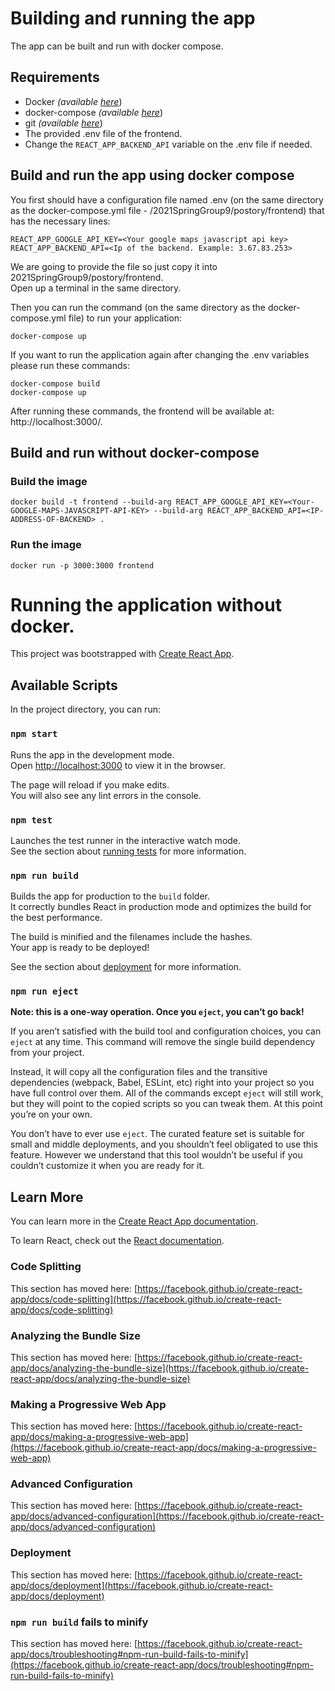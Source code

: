 # Building and running the app
The app can be built and run with docker compose. 

## Requirements

* Docker _(available [here](https://docs.docker.com/get-docker/)_)
* docker-compose _(available [here](https://docs.docker.com/compose/install/)_)
* git _(available [here](https://git-scm.com/downloads)_)
* The provided .env file of the frontend.
* Change the `REACT_APP_BACKEND_API` variable on the .env file if needed.

## Build and run the app using docker compose
You first should have a configuration file named .env (on the same directory as the docker-compose.yml file - /2021SpringGroup9/postory/frontend) that has the necessary lines:

```
REACT_APP_GOOGLE_API_KEY=<Your google maps javascript api key> 
REACT_APP_BACKEND_API=<Ip of the backend. Example: 3.67.83.253>
```
We are going to provide the file so just copy it into 2021SpringGroup9/postory/frontend.\
Open up a terminal in the same directory.


Then you can run the command (on the same directory as the docker-compose.yml file) to run your application:

```
docker-compose up
```

If you want to run the application again after changing the .env variables please run these commands:
```
docker-compose build
docker-compose up
```




After running these commands, the frontend will be available at: http://localhost:3000/. 


## Build and run without docker-compose
### Build the image
```
docker build -t frontend --build-arg REACT_APP_GOOGLE_API_KEY=<Your-GOOGLE-MAPS-JAVASCRIPT-API-KEY> --build-arg REACT_APP_BACKEND_API=<IP-ADDRESS-OF-BACKEND> .
```
### Run the image
```
docker run -p 3000:3000 frontend
```


# Running the application without docker.

This project was bootstrapped with [Create React App](https://github.com/facebook/create-react-app).

## Available Scripts

In the project directory, you can run:

### `npm start`

Runs the app in the development mode.\
Open [http://localhost:3000](http://localhost:3000) to view it in the browser.

The page will reload if you make edits.\
You will also see any lint errors in the console.

### `npm test`

Launches the test runner in the interactive watch mode.\
See the section about [running tests](https://facebook.github.io/create-react-app/docs/running-tests) for more information.

### `npm run build`

Builds the app for production to the `build` folder.\
It correctly bundles React in production mode and optimizes the build for the best performance.

The build is minified and the filenames include the hashes.\
Your app is ready to be deployed!

See the section about [deployment](https://facebook.github.io/create-react-app/docs/deployment) for more information.

### `npm run eject`

**Note: this is a one-way operation. Once you `eject`, you can’t go back!**

If you aren’t satisfied with the build tool and configuration choices, you can `eject` at any time. This command will remove the single build dependency from your project.

Instead, it will copy all the configuration files and the transitive dependencies (webpack, Babel, ESLint, etc) right into your project so you have full control over them. All of the commands except `eject` will still work, but they will point to the copied scripts so you can tweak them. At this point you’re on your own.

You don’t have to ever use `eject`. The curated feature set is suitable for small and middle deployments, and you shouldn’t feel obligated to use this feature. However we understand that this tool wouldn’t be useful if you couldn’t customize it when you are ready for it.

## Learn More

You can learn more in the [Create React App documentation](https://facebook.github.io/create-react-app/docs/getting-started).

To learn React, check out the [React documentation](https://reactjs.org/).

### Code Splitting

This section has moved here: [https://facebook.github.io/create-react-app/docs/code-splitting](https://facebook.github.io/create-react-app/docs/code-splitting)

### Analyzing the Bundle Size

This section has moved here: [https://facebook.github.io/create-react-app/docs/analyzing-the-bundle-size](https://facebook.github.io/create-react-app/docs/analyzing-the-bundle-size)

### Making a Progressive Web App

This section has moved here: [https://facebook.github.io/create-react-app/docs/making-a-progressive-web-app](https://facebook.github.io/create-react-app/docs/making-a-progressive-web-app)

### Advanced Configuration

This section has moved here: [https://facebook.github.io/create-react-app/docs/advanced-configuration](https://facebook.github.io/create-react-app/docs/advanced-configuration)

### Deployment

This section has moved here: [https://facebook.github.io/create-react-app/docs/deployment](https://facebook.github.io/create-react-app/docs/deployment)

### `npm run build` fails to minify

This section has moved here: [https://facebook.github.io/create-react-app/docs/troubleshooting#npm-run-build-fails-to-minify](https://facebook.github.io/create-react-app/docs/troubleshooting#npm-run-build-fails-to-minify)
